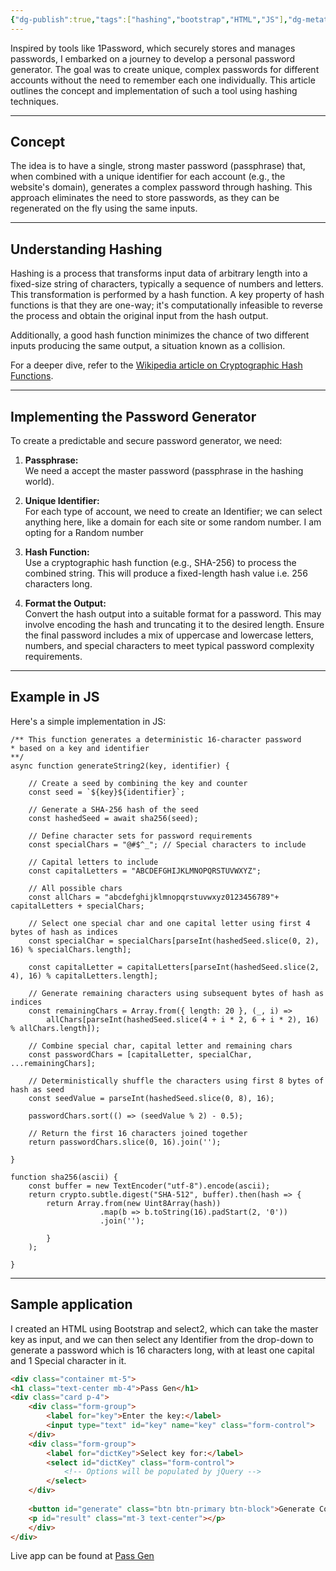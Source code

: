 ```yaml
---
{"dg-publish":true,"tags":["hashing","bootstrap","HTML","JS"],"dg-metatags":{"description":"JS based Password generator using Hashing","title":"Password Generator","og:title":"Password Generator","og:type":"article","og:article:author":"Hemant Bothra","og:article:tag":["hashing","bootstrap","HTML","JS"],"og:article:section":"Technology"},"permalink":"/html/password-generator/","metatags":{"description":"JS based Password generator using Hashing","title":"Password Generator","og:title":"Password Generator","og:type":"article","og:article:author":"Hemant Bothra","og:article:tag":["hashing","bootstrap","HTML","JS"],"og:article:section":"Technology"},"dgPassFrontmatter":true}
---
```


Inspired by tools like 1Password, which securely stores and manages passwords, I embarked on a journey to develop a personal password generator. The goal was to create unique, complex passwords for different accounts without the need to remember each one individually. This article outlines the concept and implementation of such a tool using hashing techniques.

---

## Concept

The idea is to have a single, strong master password (passphrase) that, when combined with a unique identifier for each account (e.g., the website's domain), generates a complex password through hashing. This approach eliminates the need to store passwords, as they can be regenerated on the fly using the same inputs.

---

## Understanding Hashing

Hashing is a process that transforms input data of arbitrary length into a fixed-size string of characters, typically a sequence of numbers and letters. This transformation is performed by a hash function. A key property of hash functions is that they are one-way; it's computationally infeasible to reverse the process and obtain the original input from the hash output. 

Additionally, a good hash function minimizes the chance of two different inputs producing the same output, a situation known as a collision.  

For a deeper dive, refer to the [Wikipedia article on Cryptographic Hash Functions](https://en.wikipedia.org/wiki/Cryptographic_hash_function).

---

## Implementing the Password Generator

To create a predictable and secure password generator, we need:

1. **Passphrase:**  
  We need a accept the master password (passphrase in the hashing world).

2. **Unique Identifier:**  
   For each type of account, we need to create an Identifier; we can select anything here, like a domain for each site or some random number. I am opting for a Random number

3. **Hash Function:**  
   Use a cryptographic hash function (e.g., SHA-256) to process the combined string. This will produce a fixed-length hash value i.e. 256 characters long.

4. **Format the Output:**  
   Convert the hash output into a suitable format for a password. This may involve encoding the hash and truncating it to the desired length. Ensure the final password includes a mix of uppercase and lowercase letters, numbers, and special characters to meet typical password complexity requirements.

---

## Example in JS

Here's a simple implementation in JS:

```JS
/** This function generates a deterministic 16-character password
* based on a key and identifier
**/
async function generateString2(key, identifier) {

	// Create a seed by combining the key and counter
	const seed = `${key}${identifier}`;
	
	// Generate a SHA-256 hash of the seed
	const hashedSeed = await sha256(seed);
	
	// Define character sets for password requirements
	const specialChars = "@#$^_"; // Special characters to include

	// Capital letters to include
	const capitalLetters = "ABCDEFGHIJKLMNOPQRSTUVWXYZ";
	
	// All possible chars
	const allChars = "abcdefghijklmnopqrstuvwxyz0123456789"+ capitalLetters + specialChars;

	// Select one special char and one capital letter using first 4 bytes of hash as indices	
	const specialChar = specialChars[parseInt(hashedSeed.slice(0, 2), 16) % specialChars.length];
	
	const capitalLetter = capitalLetters[parseInt(hashedSeed.slice(2, 4), 16) % capitalLetters.length];
	
	// Generate remaining characters using subsequent bytes of hash as indices
	const remainingChars = Array.from({ length: 20 }, (_, i) =>
		allChars[parseInt(hashedSeed.slice(4 + i * 2, 6 + i * 2), 16) % allChars.length]);
	
	// Combine special char, capital letter and remaining chars
	const passwordChars = [capitalLetter, specialChar, ...remainingChars];
	
	// Deterministically shuffle the characters using first 8 bytes of hash as seed
	const seedValue = parseInt(hashedSeed.slice(0, 8), 16);
	
	passwordChars.sort(() => (seedValue % 2) - 0.5);

	// Return the first 16 characters joined together	
	return passwordChars.slice(0, 16).join('');

}

function sha256(ascii) {
	const buffer = new TextEncoder("utf-8").encode(ascii);
	return crypto.subtle.digest("SHA-512", buffer).then(hash => {
		return Array.from(new Uint8Array(hash))
					.map(b => b.toString(16).padStart(2, '0'))
					.join('');
		
		}
	);

}
```

---
## Sample application
I created an HTML using Bootstrap and select2, which can take the master key as input, and we can then select any Identifier from the drop-down to generate a password which is 16 characters long, with at least one capital and 1 Special character in it.

```html
<div class="container mt-5">
<h1 class="text-center mb-4">Pass Gen</h1>
<div class="card p-4">
	<div class="form-group">
		<label for="key">Enter the key:</label>
		<input type="text" id="key" name="key" class="form-control">
	</div>
	<div class="form-group">
		<label for="dictKey">Select key for:</label>
		<select id="dictKey" class="form-control">
			<!-- Options will be populated by jQuery -->
		</select>
	</div>
	
	<button id="generate" class="btn btn-primary btn-block">Generate Code</button>
	<p id="result" class="mt-3 text-center"></p>
	</div>
</div>
```

Live app can be found at [Pass Gen](/html/pass-gen)